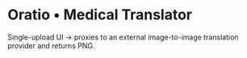# Oratio • Medical Translator
Single-upload UI → proxies to an external image-to-image translation provider and returns PNG.
